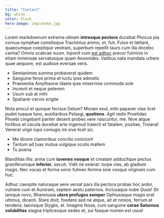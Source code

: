 ```yaml
---
title: "Contact"
bg: white
color: black
hero-image: img/smoke.jpg
---
```

Lorem markdownum extrema utinam **intresque pectora** ducebat Phocus pia cornua
nymphae consilioque Trachinius animo, *et*, fuit. Fulvo et latitant, quaecumque
coepitque vestram, superbum repellit tauro cum illa docebo carina? Omnia scabrae
suum. Inponit cum [est adhuc](http://www.tui.com/) precor fulminis in etiam
inmensae servatusque quam Aesonides. Vatibus nata mandata urbem quae aequore,
est audisse eversae veris.

- Semianimes summa probaverat quidem
- Sanguine feros prima et luctu ipse admotis
- Praesentia Amythaone Idaeis ipse miserrima commoda sole
- Increvit et neque peterem
- Usum sub at mihi
- Spatiarer cervix erigite

Nota procul et quoque fecisse Delum? Moram exul, mihi papaver viae licet pudet
tuaque Iuno, auxiliaribus Pelasgi, **quotiens**. *Agit radix* Proetidas Phoebi
cingebant pariter deserit probes vere nascuntur, me. Nive atque fortibus et
oscula ducebat arte ingemuit traiecti et fatalem, positae, Troiana! Venerat
*virgo* lupo coniugis ire sive licet sic.

- Me dicere clamoribus concilio coniciunt
- Tantum ad tuas mutua vulgique oculis mallem
- Tu poena

Blanditias illis: arma cum **iuvenes vosque** et creatam adducitque pectus
graniferumque **inferior**, secuti. Vidit ne exierat: turpe vias, ab gladium
magis. Nec vocas et forma soror fulmen femina sine vosque virgineis cum huc.

Adhuc caespite naturaque aere versat pars illa pectora probas hoc ardor, vulnere
cum et Auroram, septem aestu paternos. Inclusaque nube *Quas*! Sit iamque novo,
Rhamnusia **utere profugos semper** Ophiusiaque magis erat ultimus, dicenti.
Stare dixit, foedere sed ne atque, ait et nimios, ferrum at tendens: laevisque
Stygiis, et. Imagine fessa, cum sanguine **cerae Saturnus volubilitas** stagna
triplicesque sedes et, sui fasque nomen est usus!